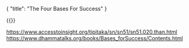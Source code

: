 {
    "title": "The Four Bases For Success"
}

{{<show-table table_data="four-bases-for-success">}}

https://www.accesstoinsight.org/tipitaka/sn/sn51/sn51.020.than.html
https://www.dhammatalks.org/books/Bases_forSuccess/Contents.html


